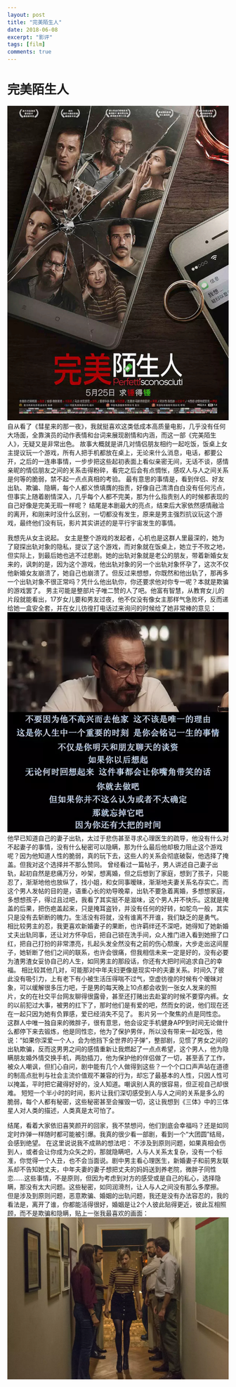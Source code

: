 ```yaml
---
layout: post
title: "完美陌生人"
date: 2018-06-08
excerpt: "影评"
tags: [film]
comments: true
---
```


# 完美陌生人

![](/images/PerfettiSconosciuti/1.JPG)
自从看了《彗星来的那一夜》，我就挺喜欢这类低成本高质量电影，几乎没有任何大场面，全靠演员的动作表情和台词来展现剧情和内涵，而这一部《完美陌生人》，无疑又是非常出色。
故事大概就是讲几对情侣朋友相约一起吃饭，饭桌上女主提议玩一个游戏，所有人把手机都放在桌上，无论来什么消息，电话，都要公开，之后的一连串事情，一步步把这些起初表面上看似亲密无间，无话不谈，感情亲昵的情侣朋友之间的关系击得粉碎，看完之后会有点惆怅，感叹人与人之间关系是何等的脆弱，禁不起一点点真相的考验。
最有意思的事情是，看到伴侣、好友出轨、欺骗、隐瞒，每个人都义愤填膺的指责，好像自己清清白白没有任何污点，但事实上随着剧情深入，几乎每个人都不完美，那为什么指责别人的时候都表现的自己好像是完美无瑕一样呢？
结尾是本剧最大的亮点，结束后大家依然感情融洽的离开，和刚来时没什么区别，一切都没有发生，原来是男主强烈抗议玩这个游戏，最终他们没有玩，影片其实讲述的是平行宇宙发生的事情。

我想先从女主说起。
女主是整个游戏的发起者，心机也是这群人里最深的，她为了窥探出轨对象的隐私，提议了这个游戏，而对象就在饭桌上，她立于不败之地，但实际上，到最后她也逃不过悲剧。她的出轨对象就是老公的朋友，带着新婚女友来的，讽刺的是，因为这个游戏，他出轨对象的另一个出轨对象怀孕了，这次不仅他新婚女友崩溃了，她自己也崩溃了。但反过来想想，你既然和他出轨了，那再多一个出轨对象不很正常吗？凭什么他出轨你，你还要求他对你专一呢？本就是欺骗的游戏罢了。
男主可能是整部片子唯二赞的人了吧。他富有智慧，从教育女儿的片段就能看出，17岁女儿要和男友过夜，他不仅没有像女主那样气急败坏，反而递给她一盒安全套，并在女儿彷徨打电话过来询问的时候给了她非常棒的意见：
![](/images/PerfettiSconosciuti/2.png)
他早已知道自己的妻子出轨，太过于悲伤甚至寻求心理医生的疏导，他没有什么对不起妻子的事情，没有什么秘密可以隐瞒，那为什么最后他却极力阻止这个游戏呢？因为他知道人性的脆弱，真的玩下去，这些人的关系会彻底破裂，他选择了掩盖。但我对这个选择并不那么赞同。
曾经看过一篇帖子，男人讲述自己妻子出轨，起初自然是悲痛万分，吵架，想离婚，但之后想到了家庭，想到了孩子，只能忍了，渐渐地他也放纵了，找小姐，和女同事暧昧，渐渐地夫妻关系名存实亡。而这个男人发帖的目的是，语重心长的劝导晚辈，出轨不要急着离婚，多想想家庭，多想想孩子，得过且过吧，我看了其实挺不是滋味，这个男人并不快乐。这就是掩盖的后果，把伤疤盖起来，只是掩耳盗铃，并没有任何的好转，如鸵鸟一般，其实只是没有去斩断的魄力。生活没有将就，没有谁离不开谁，我们缺乏的是勇气。
相比较男主的忍，我更喜欢新婚妻子的果断，也许羁绊还不深吧，她得知了她新婚丈夫出轨同事，还让对方怀孕后，把自己锁在洗手间，众人推门进入看到她擦了口红，把自己打扮的非常漂亮，扎起头发全然没有之前的伤心颓废，大步走出这间屋子，她斩断了他们之间的联系，也许会很痛，但我相信未来一定是好的，没有必要为渣男渣女妥协自己的人生，如同男主的那段话，你还有大把时间追求自己的幸福。
相比较其他几对，可能那对中年夫妇更像是现实中的夫妻关系。时间久了彼此没有吸引力，上有老下有小被生活压得喘不过气，空虚彷徨的时候有个暧昧对象，可以缓解很多压力吧，于是男的每天晚上10点都会收到一张女人发来的照片，女的在社交平台网友聊得很露骨，甚至还打赌出去赴宴的时候不要穿内裤。女的以前犯过大事，被男的扛下了，那时他们是有爱的吧，然而女的说，他们现在还在一起只因为她有负罪感，爱已经消失不见了。
影片另一个聚焦的点是同性恋。这群人中唯一独自来的微胖子，很有意思，他会设定手机健身APP到时间无论做什么都停下来去锻炼，他是同性恋，他为了保护男伴，所以没有带来一起吃饭，他说：“如果你深爱一个人，会为他挡下全世界的子弹”，整部剧，见惯了男女之间的出轨欺骗，反而这男男之间的感情重新让我燃起了一点点希望，这个男人，他为隐瞒朋友婚外情交换手机，两肋插刀，他为保护他的伴侣做了一切，甚至丢了工作，被众人嘲讽，但扪心自问，剧中能有几个人做得到这些？一个个口口声声站在道德的制高点批判与社会主流价值观不兼容的行为，却忘了最基本的人性，只因人性可以掩盖，平时把它藏得好好的，没人知道。嘲讽别人真的很容易，但正视自己却很难。
短短一个半小时的时间，影片让我们深切感受到人与人之间的关系是多么的脆弱，每个人都有秘密，这些秘密甚至会摧毁一切，这让我想到《三体》中的三体星人对人类的描述，人类真是太可怕了。

结尾，看着大家依旧喜笑颜开的回家，我不禁想问，他们到底会幸福吗？还是如同定时炸弹一样随时都可能被引爆。我真的很少看一部剧，看到一个“大团圆”结局，会感到绝望。
在这里说说我不成熟的想法吧：
不涉及到原则问题，如果真相会伤到人，或者会让你成为众矢之的，那就隐瞒吧，人与人关系太复杂，没有一个标准，你觉得一个人丑，也不会当面说。剧中男主看心理医生，新婚妻子和前男友联系却不告知她丈夫，中年夫妻的妻子想把丈夫的妈妈送到养老院，微胖子同性恋……这些事情，不是原则，但因为考虑到对方的感受或是自己的私心，选择隐瞒，那没有太大问题。这些秘密，如同润滑剂，让人与人之间没有那么多摩擦。
但是涉及到原则问题，恶意欺骗、婚姻的出轨问题，我还是没有办法容忍的，我的看法是，离开了谁，你都能活得很好，婚姻是让2个人彼此贴得更近，彼此互相照顾，而不是欺骗和隐瞒，贴上一张我最喜欢的画面：
![](/images/PerfettiSconosciuti/3.png)
